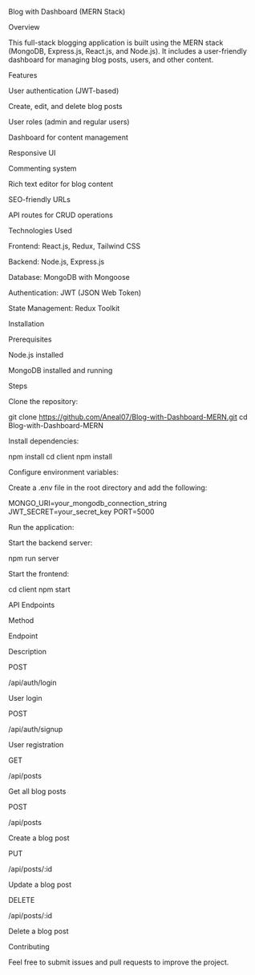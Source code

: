 Blog with Dashboard (MERN Stack)

Overview

This full-stack blogging application is built using the MERN stack (MongoDB, Express.js, React.js, and Node.js). It includes a user-friendly dashboard for managing blog posts, users, and other content.

Features

User authentication (JWT-based)

Create, edit, and delete blog posts

User roles (admin and regular users)

Dashboard for content management

Responsive UI

Commenting system

Rich text editor for blog content

SEO-friendly URLs

API routes for CRUD operations

Technologies Used

Frontend: React.js, Redux, Tailwind CSS

Backend: Node.js, Express.js

Database: MongoDB with Mongoose

Authentication: JWT (JSON Web Token)

State Management: Redux Toolkit

Installation

Prerequisites

Node.js installed

MongoDB installed and running

Steps

Clone the repository:

git clone https://github.com/Aneal07/Blog-with-Dashboard-MERN.git
cd Blog-with-Dashboard-MERN

Install dependencies:

npm install
cd client
npm install

Configure environment variables:

Create a .env file in the root directory and add the following:

MONGO_URI=your_mongodb_connection_string
JWT_SECRET=your_secret_key
PORT=5000

Run the application:

Start the backend server:

npm run server

Start the frontend:

cd client
npm start

API Endpoints

Method

Endpoint

Description

POST

/api/auth/login

User login

POST

/api/auth/signup

User registration

GET

/api/posts

Get all blog posts

POST

/api/posts

Create a blog post

PUT

/api/posts/:id

Update a blog post

DELETE

/api/posts/:id

Delete a blog post

Contributing

Feel free to submit issues and pull requests to improve the project.
